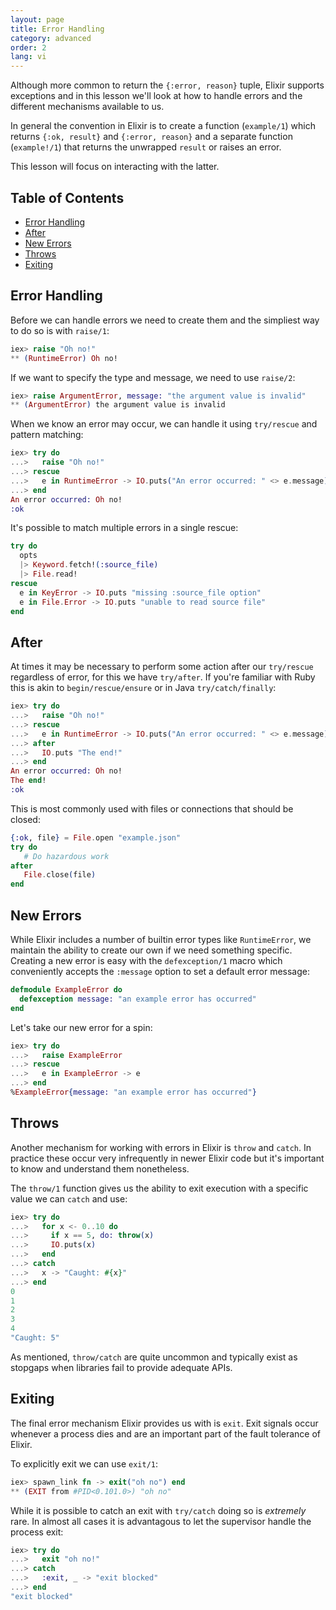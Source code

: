 ```yaml
---
layout: page
title: Error Handling
category: advanced
order: 2
lang: vi
---
```


Although more common to return the `{:error, reason}` tuple, Elixir supports exceptions and in this lesson we'll look at how to handle errors and the different mechanisms available to us.

In general the convention in Elixir is to create a function (`example/1`) which returns `{:ok, result}` and `{:error, reason}` and a separate function (`example!/1`) that returns the unwrapped `result` or raises an error.

This lesson will focus on interacting with the latter.

## Table of Contents

- [Error Handling](#error-handling)
- [After](#after)
- [New Errors](#new-errors)
- [Throws](#throws)
- [Exiting](#Exiting)

## Error Handling

Before we can handle errors we need to create them and the simpliest way to do so is with `raise/1`:

```elixir
iex> raise "Oh no!"
** (RuntimeError) Oh no!
```

If we want to specify the type and message, we need to use `raise/2`:

```elixir
iex> raise ArgumentError, message: "the argument value is invalid"
** (ArgumentError) the argument value is invalid
```

When we know an error may occur, we can handle it using `try/rescue` and pattern matching:

```elixir
iex> try do
...>   raise "Oh no!"
...> rescue
...>   e in RuntimeError -> IO.puts("An error occurred: " <> e.message)
...> end
An error occurred: Oh no!
:ok
```

It's possible to match multiple errors in a single rescue:

```elixir
try do
  opts
  |> Keyword.fetch!(:source_file)
  |> File.read!
rescue
  e in KeyError -> IO.puts "missing :source_file option"
  e in File.Error -> IO.puts "unable to read source file"
end
```

## After

At times it may be necessary to perform some action after our `try/rescue` regardless of error, for this we have `try/after`.  If you're familiar with Ruby this is akin to `begin/rescue/ensure` or in Java `try/catch/finally`:

```elixir
iex> try do
...>   raise "Oh no!"
...> rescue
...>   e in RuntimeError -> IO.puts("An error occurred: " <> e.message)
...> after
...>   IO.puts "The end!"
...> end
An error occurred: Oh no!
The end!
:ok
```

This is most commonly used with files or connections that should be closed:

```elixir
{:ok, file} = File.open "example.json"
try do
   # Do hazardous work
after
   File.close(file)
end
```

## New Errors

While Elixir includes a number of builtin error types like `RuntimeError`, we maintain the ability to create our own if we need something specific.  Creating a new error is easy with the `defexception/1` macro which conveniently accepts the `:message` option to set a default error message:

```elixir
defmodule ExampleError do
  defexception message: "an example error has occurred"
end
```

Let's take our new error for a spin:

```elixir
iex> try do
...>   raise ExampleError
...> rescue
...>   e in ExampleError -> e
...> end
%ExampleError{message: "an example error has occurred"}
```

## Throws

Another mechanism for working with errors in Elixir is `throw` and `catch`.  In practice these occur very infrequently in newer Elixir code but it's important to know and understand them nonetheless.

The `throw/1` function gives us the ability to exit execution with a specific value we can `catch` and use:

```elixir
iex> try do
...>   for x <- 0..10 do
...>     if x == 5, do: throw(x)
...>     IO.puts(x)
...>   end
...> catch
...>   x -> "Caught: #{x}"
...> end
0
1
2
3
4
"Caught: 5"
```

As mentioned, `throw/catch` are quite uncommon and typically exist as stopgaps when libraries fail to provide adequate APIs.

## Exiting

The final error mechanism Elixir provides us with is `exit`.  Exit signals occur whenever a process dies and are an important part of the fault tolerance of Elixir.

To explicitly exit we can use `exit/1`:

```elixir
iex> spawn_link fn -> exit("oh no") end
** (EXIT from #PID<0.101.0>) "oh no"
```

While it is possible to catch an exit with `try/catch` doing so is _extremely_ rare.  In almost all cases it is advantagous to let the supervisor handle the process exit:

```elixir
iex> try do
...>   exit "oh no!"
...> catch
...>   :exit, _ -> "exit blocked"
...> end
"exit blocked"
```
